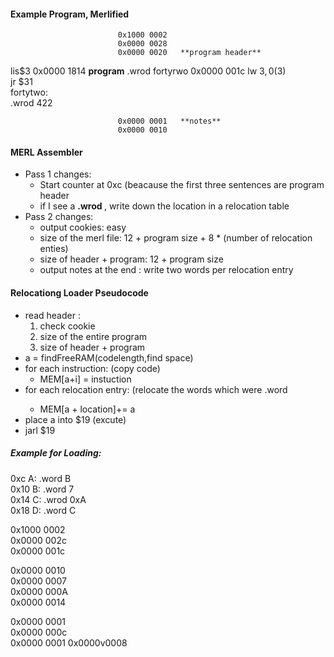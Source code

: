 

#### Example Program, Merlified
                            0x1000 0002
                            0x0000 0028
                            0x0000 0020   **program header**  
                              
  lis$3                     0x0000 1814   **program**
  .wrod fortyrwo            0x0000 001c
  lw $3,0($3)  
  jr $31  
  fortytwo:  
    .wrod 422  
    
                            0x0000 0001   **notes**
                            0x0000 0010
  
#### MERL Assembler
* Pass 1 changes:
  * Start counter at 0xc (beacause the first three sentences are program header
  * if I see a **.wrod <lable>** , write down the location in a relocation table
* Pass 2 changes:
  * output cookies: easy
  * size of the merl file: 12 + program size + 8 * (number of relocation enties)
  * size of header + program: 12 + program size
  * output notes at the end : write two words per relocation entry
  
#### Relocationg Loader Pseudocode

* read header :
  1. check cookie
  2. size of the entire program
  3. size of header + program
* a = findFreeRAM(codelength,find space)
* for each instruction: (copy code)
  * MEM[a+i] = instuction
* for each relocation entry: (relocate the words which were .word<lable>
  * MEM[a + location]+= a
* place a into $19 (excute)
* jarl $19

##### Example for Loading:
0xc  A: .word B  
0x10 B: .word 7  
0x14 C: .wrod 0xA  
0x18 D: .word C  

0x1000 0002  
0x0000 002c  
0x0000 001c  

0x0000 0010  
0x0000 0007  
0x0000 000A  
0x0000 0014  

0x0000 0001  
0x0000 000c  
0x0000 0001
0x0000v0008

